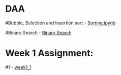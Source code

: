 # DAA

#Bubble, Selection and Insertion sort - [Sorting.ipynb](https://github.com/2203A51739/DAA/blob/main/Sorting.ipynb)

#Binary Search - [Binary Search](https://github.com/2203A51739/DAA/blob/main/binary.py)
# Week 1 Assignment:
#1 - [week1_1](https://github.com/2203A51739/DAA/blob/main/week1_1.py)
